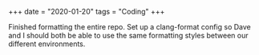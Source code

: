 +++
date = "2020-01-20"
tags = "Coding"
+++

Finished formatting the entire repo. Set up a clang-format config so Dave and I should both be able to use the same formatting styles between our different environments.